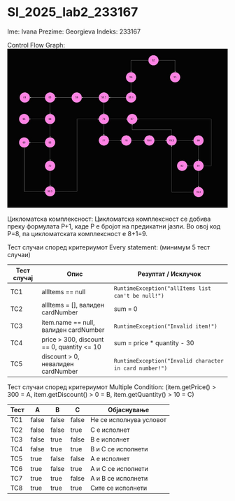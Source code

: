# SI_2025_lab2_233167
Ime: Ivana Prezime: Georgieva Indeks: 233167

Control Flow Graph:
![CFG diagram](./cfg.jpg)

Цикломатска комплексност:
Цикломатска комплексност се добива преку формулата P+1, каде P е бројот на предикатни јазли.
Во овој код P=8, па цикломатската комплексност е 8+1=9.

Тест случаи според критериумот Every statement:
(минимум 5 тест случаи)

| Тест случај | Опис                                                        | Резултат / Исклучок |
|------------|-------------------------------------------------------------|----------------------|
| TC1        | allItems == null                                            | `RuntimeException("allItems list can't be null!")` |
| TC2        | allItems = [], валиден cardNumber                           | sum = 0 |
| TC3        | item.name == null, валиден cardNumber                       | `RuntimeException("Invalid item!")` |
| TC4        | price > 300, discount == 0, quantity <= 10                  | sum = price * quantity - 30 |
| TC5        | discount > 0, невалиден cardNumber                          | `RuntimeException("Invalid character in card number!")` |

Тест случаи според критериумот Multiple Condition:
(item.getPrice() > 300 = A, item.getDiscount() > 0 = B, item.getQuantity() > 10 = C)

| Тест |   A   |   B   |   C   | Објаснување             |
|------|-------|-------|-------|--------------------------|
| TC1  | false | false | false | Не се исполнува условот |
| TC2  | false | false | true  | C е исполнет             |
| TC3  | false | true  | false | B е исполнет             |
| TC4  | false | true  | true  | B и C се исполнети       |
| TC5  | true  | false | false | A е исполнет             |
| TC6  | true  | false | true  | A и C се исполнети       |
| TC7  | true  | true  | false | A и B се исполнети       |
| TC8  | true  | true  | true  | Сите се исполнети        |

